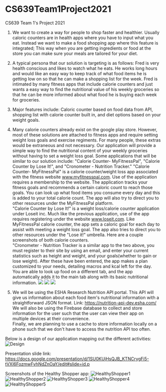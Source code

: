 
# CS639Team1Project2021
CS639 Team 1's Project 2021

1. We want to create a way for people to shop faster and healthier. Usually caloric counters are in health apps where you have to input what you eat. Instead we want to make a food shopping app where this feature is integrated; This way when you are getting ingredients or food at the store you can make sure your meals are tailored for your diet.
2. A typical persona that our solution is targeting is as follows: Fred is very health conscious and likes to watch what he eats. He works long hours and would like an easy way to keep track of what food items he is getting low on so that he can make a shopping list for the week. Fred is intimated by many fitness apps that include calorie counters and just wants a easy way to find the nutritional value of his weekly groceries so that he can be more informed about what food he is buying each week for groceries. 
3. Major features include: Caloric counter based on food data from API, shopping list with calorie counter built in, and diet options based on your weight goals.
4. Many calorie counters already exist on the google play store. However, most of these solutions are attached to fitness apps and require setting weight loss goals and exercise regiments. For many people, these extras would be extraneous and not necessary. Our application will provide a simple way to find the nutritional content of your weekly groceries without having to set a weight loss goal. Some applications that will be similar to our solution include: "Calorie Counter- MyFitnessPal", "Calorie Counter by Lose It!", and "Cronometer - Nutrition Tracker."
   "Calorie Counter- MyFitnessPal" is a calorie counter/weight loss app associated with the fitness website www.myfitnesspal.com. Use of the application requires a membership to the website. The application tracks your fitness goals and recommends a certain caloric count to reach those goals. You can look up what food items you consume every day and this is added to your total calorie count. The app will also try to direct you to other resources under the MyFitnessPal platform.    
   "Calorie Counter by Lose It!" is a weight loss/calorie counter application under Loseit inc. Much like the previous application, use of the app requires registering under the website www.loseit.com. Like MyFitnessPal calorie counter, the app sets a caloric goal for each day to assist with meeting a weight loss goal. The app also tries to direct you to other resources under the "Lose it!" umbrella. Here are a couple screenshots of both calorie counters.  
   "Cronometer - Nutrition Tracker is a similar app to the two above, you must register to their site by using an email, and enter your current statistics such as height and weight, and your goals(whether to gain or lose weight). After these have been entered, the app makes a plan customized to your needs, detailing macros and kcal left for the day. You are able to look up food on a different tab, and the app automatically adds it to the main tab along with its basic nutritional information.
 ![](https://github.com/SeanAres/CS639Team1Project2021/blob/master/Screenshot_2021-06-28-00-57-29.png?raw=true) 
 ![](https://github.com/SeanAres/CS639Team1Project2021/blob/master/Screenshot_2021-06-28-01-29-34.png?raw=true)
 ![](https://github.com/SeanAres/CS639Team1Project2021/blob/master/Screenshot_20210629-220915.png?raw=true)

5. We will be using the ESHA Research Nutrition API portal. This API will give us information about each food item's nutritional information with a straightforward JSON format. Link: https://nutrition-api-dev.esha.com/  
   We will also be using the Firebase database to collect and store information for the user such that the user can view their app on multiple devices at their convenience.  
   Finally, we are planning to use a cache to store information locally on a phone such that we don't have to access the nutrition API too often.

Below is a design of our application mapping out the different activities:
![Design](https://user-images.githubusercontent.com/60992141/124345816-20223200-dba9-11eb-9761-20f6ce0e1c53.jpg)

Presentation slide link:
https://docs.google.com/presentation/d/1SU0KUjHsQJB_KTNCrygFi5-tVXl6FozmwFvhNdZnOaY/edit#slide=id.p


Screenshots of the Healthy Shopper app:
![HealthyShopper1](https://user-images.githubusercontent.com/60992141/125526224-085bf5dd-555e-4165-953e-ef74f7f22398.png)
![HealthyShopper2](https://user-images.githubusercontent.com/60992141/125526248-922dd40f-2075-4348-b1cf-954c63724632.png)
![HealthyShopper3](https://user-images.githubusercontent.com/60992141/125526254-13aa574c-af9e-4fc3-b345-3d1bc9899089.png)
![HealthyShopper4](https://user-images.githubusercontent.com/60992141/125526278-6215ffb0-627c-4b22-a191-e06e67f80ac3.png)
![HealthyShopper5](https://user-images.githubusercontent.com/60992141/125526297-d898822d-7168-4ff1-8239-1817405cbfbb.png)


